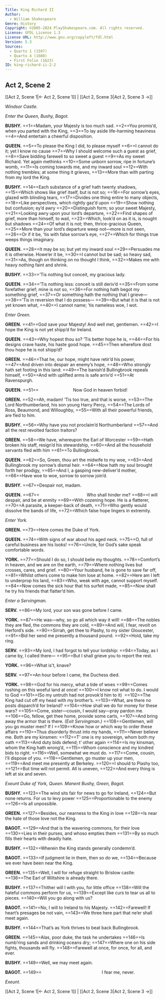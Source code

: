 ```yaml
---
Title: King Richard II
Author: 
  - William Shakespeare
Genre: History
Copyright: ©2005-2024 PlayShakespeare.com. All rights reserved.
License: GFDL License 1.3
License URL: http://www.gnu.org/copyleft/fdl.html
Version: 5.3
Sources:
  - Quarto 1 (1597)
  - Quarto 4 (1608)
  - First Folio (1623)
ID: king-richard-ii-2-2
---
```


## Act 2, Scene 2
[[Act 2, Scene 1|← Act 2, Scene 1]] | [[Act 2, Scene 3|Act 2, Scene 3 →]]

*Windsor Castle.*

*Enter the Queen, Bushy, Bagot.*

**BUSHY.**
==1==Madam, your Majesty is too much sad.
==2==You promis’d, when you parted with the King,
==3==To lay aside life-harming heaviness
==4==And entertain a cheerful disposition.

**QUEEN.**
==5==To please the King I did, to please myself
==6==I cannot do it; yet I know no cause
==7==Why I should welcome such a guest as grief,
==8==Save bidding farewell to so sweet a guest
==9==As my sweet Richard. Yet again methinks
==10==Some unborn sorrow, ripe in fortune’s womb,
==11==Is coming towards me, and my inward soul
==12==With nothing trembles; at some thing it grieves,
==13==More than with parting from my lord the King.

**BUSHY.**
==14==Each substance of a grief hath twenty shadows,
==15==Which shows like grief itself, but is not so;
==16==For sorrow’s eyes, glazed with blinding tears,
==17==Divides one thing entire to many objects,
==18==Like perspectives, which rightly gaz’d upon
==19==Show nothing but confusion; ey’d awry
==20==Distinguish form; so your sweet Majesty,
==21==Looking awry upon your lord’s departure,
==22==Find shapes of grief, more than himself, to wail,
==23==Which, look’d on as it is, is nought but shadows
==24==Of what it is not; then, thrice-gracious Queen,
==25==More than your lord’s departure weep not—more is not seen,
==26==Or if it be, ’tis with false sorrow’s eye,
==27==Which for things true weeps things imaginary.

**QUEEN.**
==28==It may be so; but yet my inward soul
==29==Persuades me it is otherwise. Howe’er it be,
==30==I cannot but be sad; so heavy sad,
==31==As, though on thinking on no thought I think,
==32==Makes me with heavy nothing faint and shrink.

**BUSHY.**
==33==’Tis nothing but conceit, my gracious lady.

**QUEEN.**
==34==’Tis nothing less: conceit is still deriv’d
==35==From some forefather grief; mine is not so,
==36==For nothing hath begot my something grief,
==37==Or something hath the nothing that I grieve⁠—
==38==’Tis in reversion that I do possess⁠—
==39==But what it is that is not yet known what,
==40==I cannot name; ’tis nameless woe, I wot.

*Enter Green.*

**GREEN.**
==41==God save your Majesty! And well met, gentlemen.
==42==I hope the King is not yet shipp’d for Ireland.

**QUEEN.**
==43==Why hopest thou so? ’Tis better hope he is,
==44==For his designs crave haste, his haste good hope.
==45==Then wherefore dost thou hope he is not shipp’d?

**GREEN.**
==46==That he, our hope, might have retir’d his power,
==47==And driven into despair an enemy’s hope,
==48==Who strongly hath set footing in this land:
==49==The banish’d Bullingbrook repeals himself,
==50==And with uplifted arms is safe arriv’d
==51==At Ravenspurgh.

**QUEEN.**
==51==        Now God in heaven forbid!

**GREEN.**
==52==Ah, madam! ’Tis too true, and that is worse,
==53==The Lord Northumberland, his son young Harry Percy,
==54==The Lords of Ross, Beaumond, and Willoughby,
==55==With all their powerful friends, are fled to him.

**BUSHY.**
==56==Why have you not proclaim’d Northumberland
==57==And all the rest revolted faction traitors?

**GREEN.**
==58==We have, whereupon the Earl of Worcester
==59==Hath broken his staff, resign’d his stewardship,
==60==And all the household servants fled with him
==61==To Bullingbrook.

**QUEEN.**
==62==So, Green, thou art the midwife to my woe,
==63==And Bullingbrook my sorrow’s dismal heir.
==64==Now hath my soul brought forth her prodigy,
==65==And I, a gasping new-deliver’d mother,
==66==Have woe to woe, sorrow to sorrow join’d.

**BUSHY.**
==67==Despair not, madam.

**QUEEN.**
==67==           Who shall hinder me?
==68==I will despair, and be at enmity
==69==With cozening hope. He is a flatterer,
==70==A parasite, a keeper-back of death,
==71==Who gently would dissolve the bands of life,
==72==Which false hope lingers in extremity.

*Enter York.*

**GREEN.**
==73==Here comes the Duke of York.

**QUEEN.**
==74==With signs of war about his aged neck.
==75==O, full of careful business are his looks!
==76==Uncle, for God’s sake speak comfortable words.

**YORK.**
==77==Should I do so, I should belie my thoughts.
==78==Comfort’s in heaven, and we are on the earth,
==79==Where nothing lives but crosses, cares, and grief.
==80==Your husband, he is gone to save far off,
==81==Whilst others come to make him lose at home.
==82==Here am I left to underprop his land,
==83==Who, weak with age, cannot support myself.
==84==Now comes the sick hour that his surfeit made,
==85==Now shall he try his friends that flatter’d him.

*Enter a Servingman.*

**SERV.**
==86==My lord, your son was gone before I came.

**YORK.**
==87==He was—why, so go all which way it will!
==88==The nobles they are fled, the commons they are cold,
==89==And will, I fear, revolt on Herford’s side.
==90==Sirrah, get thee to Plashy, to my sister Gloucester,
==91==Bid her send me presently a thousand pound.
==92==Hold, take my ring.

**SERV.**
==93==My lord, I had forgot to tell your lordship:
==94==Today, as I came by, I called there⁠—
==95==But I shall grieve you to report the rest.

**YORK.**
==96==What is’t, knave?

**SERV.**
==97==An hour before I came, the Duchess died.

**YORK.**
==98==God for his mercy, what a tide of woes
==99==Comes rushing on this woeful land at once!
==100==I know not what to do. I would to God
==101==(So my untruth had not provok’d him to it) 
==102==The King had cut off my head with my brother’s.
==103==What, are there no posts disparch’d for Ireland?
==104==How shall we do for money for these wars?
==105==Come, sister—cousin, I would say—pray pardon me.
==106==Go, fellow, get thee home, provide some carts,
==107==And bring away the armor that is there.
*(Exit Servingman.)*
==108==Gentlemen, will you go muster men? If I
==109==Know how or which way to order these affairs
==110==Thus disorderly thrust into my hands,
==111==Never believe me. Both are my kinsmen:
==112==T’ one is my sovereign, whom both my oath
==113==And duty bids defend; t’ other again
==114==Is my kinsman, whom the King hath wrong’d,
==115==Whom conscience and my kindred bids to right.
==116==Well, somewhat we must do.
==117==Come, cousin, I’ll dispose of you.
==118==Gentlemen, go muster up your men,
==119==And meet me presently at Berkeley.
==120==I should to Plashy too,
==121==But time will not permit. All is uneven,
==122==And every thing is left at six and seven.

*Exeunt Duke of York, Queen. Manent Bushy, Green, Bagot.*

**BUSHY.**
==123==The wind sits fair for news to go for Ireland,
==124==But none returns. For us to levy power
==125==Proportionable to the enemy
==126==Is all unpossible.

**GREEN.**
==127==Besides, our nearness to the King in love
==128==Is near the hate of those love not the King.

**BAGOT.**
==129==And that is the wavering commons, for their love
==130==Lies in their purses, and whoso empties them
==131==By so much fills their hearts with deadly hate.

**BUSHY.**
==132==Wherein the King stands generally condemn’d.

**BAGOT.**
==133==If judgment lie in them, then so do we,
==134==Because we ever have been near the King.

**GREEN.**
==135==Well, I will for refuge straight to Bristow castle:
==136==The Earl of Wiltshire is already there.

**BUSHY.**
==137==Thither will I with you, for little office
==138==Will the hateful commons perform for us,
==139==Except like curs to tear us all to pieces.
==140==Will you go along with us?

**BAGOT.**
==141==No, I will to Ireland to his Majesty.
==142==Farewell! If heart’s presages be not vain,
==143==We three here part that ne’er shall meet again.

**BUSHY.**
==144==That’s as York thrives to beat back Bullingbrook.

**GREEN.**
==145==Alas, poor duke, the task he undertakes
==146==Is numb’ring sands and drinking oceans dry;
==147==Where one on his side fights, thousands will fly.
==148==Farewell at once, for once, for all, and ever.

**BUSHY.**
==149==Well, we may meet again.

**BAGOT.**
==149==              I fear me, never.

*Exeunt.*

[[Act 2, Scene 1|← Act 2, Scene 1]] | [[Act 2, Scene 3|Act 2, Scene 3 →]]